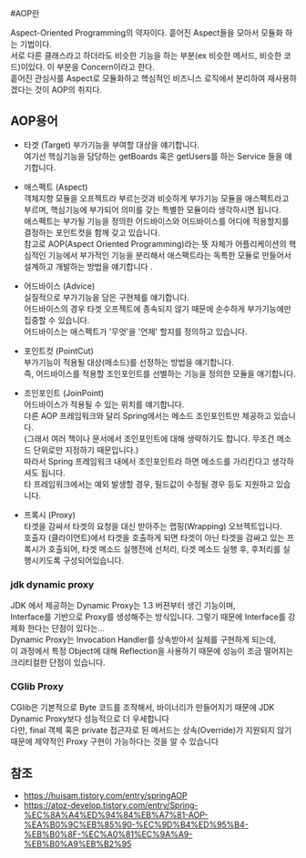 #AOP란

Aspect-Oriented Programming의 약자이다.
흩어진 Aspect들을 모아서 모듈화 하는 기법이다.  
서로 다른 클래스라고 하더라도 비슷한 기능을 하는 부분(ex 비슷한 메서드, 비슷한 코드)이있다. 이 부분을 Concern이라고 한다.  
흩어진 관심사를 Aspect로 모듈화하고 핵심적인 비즈니스 로직에서 분리하여 재사용하겠다는 것이 AOP의 취지다.

## AOP용어
- 타겟 (Target)
부가기능을 부여할 대상을 얘기합니다.  
여기선 핵심기능을 담당하는 getBoards 혹은 getUsers를 하는 Service 들을 얘기합니다.

- 애스펙트 (Aspect)  
객체지향 모듈을 오프젝트라 부르는것과 비슷하게 부가기능 모듈을 애스펙트라고 부르며, 핵심기능에 부가되어 의미를 갖는 특별한 모듈이라 생각하시면 됩니다.  
애스펙트는 부가될 기능을 정의한 어드바이스와 어드바이스를 어디에 적용할지를 결정하는 포인트컷을 함께 갖고 있습니다.  
참고로 AOP(Aspect Oriented Programming)라는 뜻 자체가 어플리케이션의 핵심적인 기능에서 부가적인 기능을 분리해서 애스팩트라는 독특한 모듈로 만들어서 설계하고 개발하는 방법을 얘기합니다  .

- 어드바이스 (Advice)  
실질적으로 부가기능을 담은 구현체를 얘기합니다.  
어드바이스의 경우 타겟 오프젝트에 종속되지 않기 때문에 순수하게 부가기능에만 집중할 수 있습니다.  
어드바이스는 애스펙트가 '무엇'을 '언제' 할지를 정의하고 있습니다.  

- 포인트컷 (PointCut)  
부가기능이 적용될 대상(메소드)를 선정하는 방법을 얘기합니다.  
즉, 어드바이스를 적용할 조인포인트를 선별하는 기능을 정의한 모듈을 애기합니다.  
 
- 조인포인트 (JoinPoint)  
어드바이스가 적용될 수 있는 위치를 얘기합니다.  
다른 AOP 프레임워크와 달리 Spring에서는 메소드 조인포인트만 제공하고 있습니다.  
(그래서 여러 책이나 문서에서 조인포인트에 대해 생략하기도 합니다. 무조건 메소드 단위로만 지정하기 때문입니다.)  
따라서 Spring 프레임워크 내에서 조인포인트라 하면 메소드를 가리킨다고 생각하셔도 됩니다.  
타 프레임워크에서는 예외 발생할 경우, 필드값이 수정될 경우 등도 지원하고 있습니다.  

- 프록시 (Proxy)  
타겟을 감싸서 타겟의 요청을 대신 받아주는 랩핑(Wrapping) 오브젝트입니다.  
호출자 (클라이언트)에서 타겟을 호출하게 되면 타겟이 아닌 타겟을 감싸고 있는 프록시가 호출되어, 타겟 메소드 실행전에 선처리, 타겟 메소드 실행 후, 후처리를 실행시키도록 구성되어있습니다.  


### jdk dynamic proxy
JDK 에서 제공하는 Dynamic Proxy는 1.3 버젼부터 생긴 기능이며,  
Interface를 기반으로 Proxy를 생성해주는 방식입니다.
그렇기 때문에 Interface를 강제화 한다는 단점이 있다는...  
Dynamic Proxy는 Invocation Handler를 상속받아서 실체를 구현하게 되는데,  
이 과정에서 특정 Object에 대해 Reflection을 사용하기 때문에 성능이 조금 떨어지는 크리티컬한 단점이 있습니다.  

### CGlib Proxy
CGlib은 기본적으로 Byte 코드를 조작해서, 바이너리가 만들어지기 때문에 JDK Dynamic Proxy보다 성능적으로 더 우세합니다  
다만, final 객체 혹은 private 접근자로 된 메서드는 상속(Override)가 지원되지 않기 때문에
제약적인 Proxy 구현이 가능하다는 것을 알 수 있습니다  

## 참조
- https://huisam.tistory.com/entry/springAOP
- https://atoz-develop.tistory.com/entry/Spring-%EC%8A%A4%ED%94%84%EB%A7%81-AOP-%EA%B0%9C%EB%85%90-%EC%9D%B4%ED%95%B4-%EB%B0%8F-%EC%A0%81%EC%9A%A9-%EB%B0%A9%EB%B2%95
